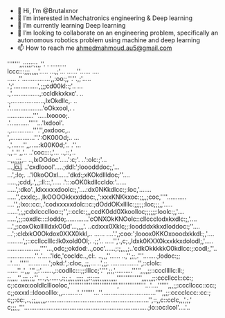 - 👋 Hi, I’m @Brutalxnor
- 👀 I’m interested in Mechatronics engineering & Deep learning
- 🌱 I’m currently learning Deep learning
- 💞️ I’m looking to collaborate on an engineering problem, specifically an autonomous robotics problem using machine and deep learning
- 📫 How to reach me ahmedmahmoud.au5@gmail.com



''''''',,;;;;;:;;,,''.               .           .........                                          
lccc:::;;;,,,,,'.....            ...,;'...     ......''......   ....                                
.....                         .''................',,:oo:;,''.''.,;'.....                            
                            .';'..............',;;;cd00kl::;'..        ...                          
                           .,'................,:ccldkkxkxc'.             ..                         
                          .,...................,lxOkdllc,.                ..                        
                          .'...................'oOkxool,.                  .                        
                         ...............'''.....lxoooo;.                                            
                          .'...........'''''...'lxdool'.                                            
                          .,.............'''.'',oxdooc,..                                           
                           ',..............''.':OK00Od;..                 ...                       
                            .,'.......'',,.....:k00K0d;'..              .''...                      
                             .,,'..'',,'..  ..'coc::::,'...          ..,::,'..                      
                              ..,,,;;;,.. ..,lxOOdoc'.....':c;'.  ..':olc:;'...                     
                               ...,:cl:. ..'cxdloool'.....;ddl:';looodddoc;,'...                    
                              ...',:lo;. ..'l0koOOxl......'dkd:;xKOkdllldoc;''....                  
                            .....,;cdd,.',,;:ll:::,'..... .':::oOK0kdllccldo:'......                
                           .....',:dko'.,ldxxxxxdoolc:;,'....:dx0NKkdlcc:;:loc,'.......             
                         .....'',cxxlc;..,lkOOOOkkxxddoc:,,':xxxKNKkxoc:;;,,;coc,''''...........    
                        ....'',;lxo::cc:,.'codxxxxxdolc::c:;dOddOKxllllc:;;;;;:loc;;;,,'.....       
                   ......',;,;cdxlccclloo::;'',::cclc:;,,ccdK0dd0Xkoolloc;;;;;;:loolc:;,'....       
                  .....',;;::oxdlc::::loddo;.............'cONXOkKNOolc::cllccclodxkxdlc:;,'....     
                   ...',;:coxOkollllldxkO0d'...,,,,'.    ..cdxxx0Xklc;;:loodddxkkxdloddoc:;''....   
                  ...';:cldxkO0Okdox0XXX0kkl,.. ......  ....'.',;coo:';looox0KKOxooodxkkdl:;,'....  
          .........',;::ccllcclllc:lk0xold0Ol;.  .;;'.. .....'','.,c;.,ldxk0KXX0kxxkkxdolodl;,'.....
         ...................''''...,odc;;okdod:..,coc'......;:;,,,,;..'cdkOkkkkkO0kdlcc:;:codl;,''..
         ................''..'.....'ldc,'cocldc..,cl:.  ..,,,''...... ..,'',;;,.'''........;lodoc:;;
         ..'.....'''''............';okd:',:cloc,,;;,... ..',;;.          ................'',::clolc:
    ......''..',,,''',;:'.......,::codllc:::;;:lllcc;'.''',;;,'..........''''',,,,;;::ccclllllc:ll:;
;;,,,,'',;;;,;;,''....,:,......,:;;,;,,,;;;;,,;::;;;;,,,,,,,,,,'''''''''''''',,,,,,;;:cccllccl::cc:;
c;:coxo:ooldlclllooloc,''''''''''''''''''''''''''','''''''''''''''...'....'''''',,,;;:cccllccc::cc:;
c;;oxxxl::ldooolllo:,,.........'..'''''''...''...............................'''',,;;:cccclccc::cc:;
c;;:cc:,..,;;,,,,,,...........................................................'',::,,c::cclc,,,',;,'
c;;;,,'''.......................................................................;lo::oc:lcol'....'..


<!---
Brutalxnor/Brutalxnor is a ✨ special ✨ repository because its `README.md` (this file) appears on your GitHub profile.
You can click the Preview link to take a look at your changes.
--->
